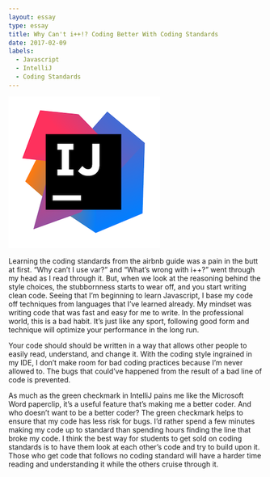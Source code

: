 ```yaml
---
layout: essay
type: essay
title: Why Can't i++!? Coding Better With Coding Standards
date: 2017-02-09
labels:
  - Javascript
  - IntelliJ
  - Coding Standards
---
```


<img class="ui tiny left circular floated image" src="../images/ij.png">

Learning the coding standards from the airbnb guide was a pain in the butt at first. “Why can’t I use var?” and “What’s wrong with i++?” went through my head as I read through it. But, when we look at the reasoning behind the style choices, the stubbornness starts to wear off, and you start writing clean code. Seeing that I’m beginning to learn Javascript, I base my code off techniques from languages that I’ve learned already. My mindset was writing code that was fast and easy for me to write. In the professional world, this is a bad habit. It’s just like any sport, following good form and technique will optimize your performance in the long run.

Your code should should be written in a way that allows other people to easily read, understand, and change it. With the coding style ingrained in my IDE, I don’t make room for bad coding practices because I’m never allowed to. The bugs that could’ve happened from the result of a bad line of code is prevented.


As much as the green checkmark in IntelliJ pains me like the Microsoft Word paperclip, it’s a useful feature that’s making me a better coder. And who doesn’t want to be a better coder? The green checkmark helps to ensure that my code has less risk for bugs. I’d rather spend a few minutes making my code up to standard than spending hours finding the line that broke my code. I think the best way for students to get sold on coding standards is to have them look at each other’s code and try to build upon it. Those who get code that follows no coding standard will have a harder time reading and understanding it while the others cruise through it. 
